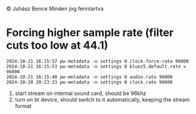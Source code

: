 © Juhász Bence
Minden jog fenntartva

# Forcing higher sample rate (filter cuts too low at 44.1)

 ```
2024-10-21 16:15:57 pw-metadata -n settings 0 clock.force-rate 96000
2024-10-21 16:15:53 pw-metadata -n settings 0 bluez5.default.rate = 96000
2024-10-21 16:15:48 pw-metadata -n settings 0 audio.rate 96000
2024-10-20 20:23:23 pw-metadata -n settings 0 clock.rate 96000
```

1. start stream on internal sound card, should be 96khz
2. turn on bt device, should switch to it automatically, keeping the stream format
